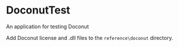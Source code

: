 # DoconutTest
An application for testing Doconut

Add Doconut license and .dll files to the `reference\doconut` directory.
